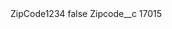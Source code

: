 <?xml version="1.0" encoding="UTF-8"?>
<CustomMetadata xmlns="http://soap.sforce.com/2006/04/metadata" xmlns:xsi="http://www.w3.org/2001/XMLSchema-instance" xmlns:xsd="http://www.w3.org/2001/XMLSchema">
    <label>ZipCode1234</label>
    <protected>false</protected>
    <values>
        <field>Zipcode__c</field>
        <value xsi:type="xsd:string">17015</value>
    </values>
</CustomMetadata>
